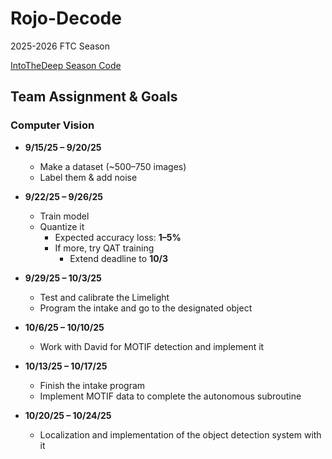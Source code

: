 # Rojo-Decode
2025-2026 FTC Season

[IntoTheDeep Season Code](https://github.com/CareyK25/FTC-IntoTheDeep/tree/master)


## Team Assignment & Goals

### Computer Vision

- **9/15/25 – 9/20/25**
  - Make a dataset (~500–750 images)
  - Label them & add noise  

- **9/22/25 – 9/26/25**
  - Train model  
  - Quantize it  
    - Expected accuracy loss: **1–5%**  
    - If more, try QAT training  
      - Extend deadline to **10/3**  

- **9/29/25 – 10/3/25**
  - Test and calibrate the Limelight  
  - Program the intake and go to the designated object  

- **10/6/25 – 10/10/25**
  - Work with David for MOTIF detection and implement it  

- **10/13/25 – 10/17/25**
  - Finish the intake program  
  - Implement MOTIF data to complete the autonomous subroutine  

- **10/20/25 – 10/24/25**
  - Localization and implementation of the object detection system with it  

      
